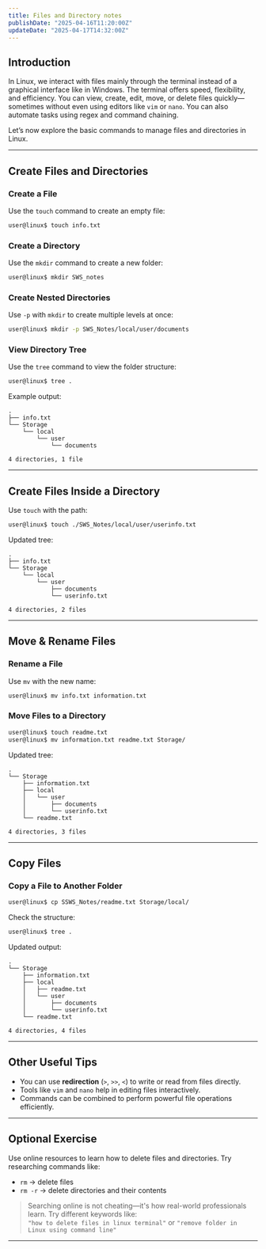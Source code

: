 ```yaml
---
title: Files and Directory notes
publishDate: "2025-04-16T11:20:00Z"
updateDate: "2025-04-17T14:32:00Z"
---
```



## Introduction
In Linux, we interact with files mainly through the terminal instead of a graphical interface like in Windows. The terminal offers speed, flexibility, and efficiency. You can view, create, edit, move, or delete files quickly—sometimes without even using editors like `vim` or `nano`. You can also automate tasks using regex and command chaining.

Let’s now explore the basic commands to manage files and directories in Linux.

---

## Create Files and Directories

### Create a File
Use the `touch` command to create an empty file:
```bash
user@linux$ touch info.txt
```

### Create a Directory
Use the `mkdir` command to create a new folder:
```bash
user@linux$ mkdir SWS_notes
```

### Create Nested Directories
Use `-p` with `mkdir` to create multiple levels at once:
```bash
user@linux$ mkdir -p SWS_Notes/local/user/documents
```

### View Directory Tree
Use the `tree` command to view the folder structure:
```bash
user@linux$ tree .
```
Example output:
```
.
├── info.txt
└── Storage
    └── local
        └── user
            └── documents

4 directories, 1 file
```

---

## Create Files Inside a Directory
Use `touch` with the path:
```bash
user@linux$ touch ./SWS_Notes/local/user/userinfo.txt
```

Updated tree:
```
.
├── info.txt
└── Storage
    └── local
        └── user
            ├── documents
            └── userinfo.txt

4 directories, 2 files
```

---

## Move & Rename Files

### Rename a File
Use `mv` with the new name:
```bash
user@linux$ mv info.txt information.txt
```

### Move Files to a Directory
```bash
user@linux$ touch readme.txt
user@linux$ mv information.txt readme.txt Storage/
```

Updated tree:
```
.
└── Storage
    ├── information.txt
    ├── local
    │   └── user
    │       ├── documents
    │       └── userinfo.txt
    └── readme.txt

4 directories, 3 files
```

---

## Copy Files

### Copy a File to Another Folder
```bash
user@linux$ cp SSWS_Notes/readme.txt Storage/local/
```

Check the structure:
```bash
user@linux$ tree .
```

Updated output:
```
.
└── Storage
    ├── information.txt
    ├── local
    │   ├── readme.txt
    │   └── user
    │       ├── documents
    │       └── userinfo.txt
    └── readme.txt

4 directories, 4 files
```

---

## Other Useful Tips

- You can use **redirection** (`>`, `>>`, `<`) to write or read from files directly.
- Tools like `vim` and `nano` help in editing files interactively.
- Commands can be combined to perform powerful file operations efficiently.

---

## Optional Exercise
Use online resources to learn how to delete files and directories. Try researching commands like:

- `rm` → delete files
- `rm -r` → delete directories and their contents

> Searching online is not cheating—it's how real-world professionals learn. Try different keywords like:  
> `"how to delete files in linux terminal"` or `"remove folder in Linux using command line"`

---